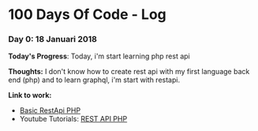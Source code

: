 # 100 Days Of Code - Log

### Day 0: 18 Januari 2018

**Today's Progress**: Today, i'm start learning php rest api 

**Thoughts:** I don't know how to create rest api with my first language back end (php) and to learn graphql, i'm start with restapi.

**Link to work:** 
 - [Basic RestApi PHP](https://github.com/bradtraversy/php_rest_myblog)
 - Youtube Tutorials: [REST API PHP](https://www.youtube.com/playlist?list=PLillGF-RfqbZ3_Xr8do7Q2R752xYrDRAo)

